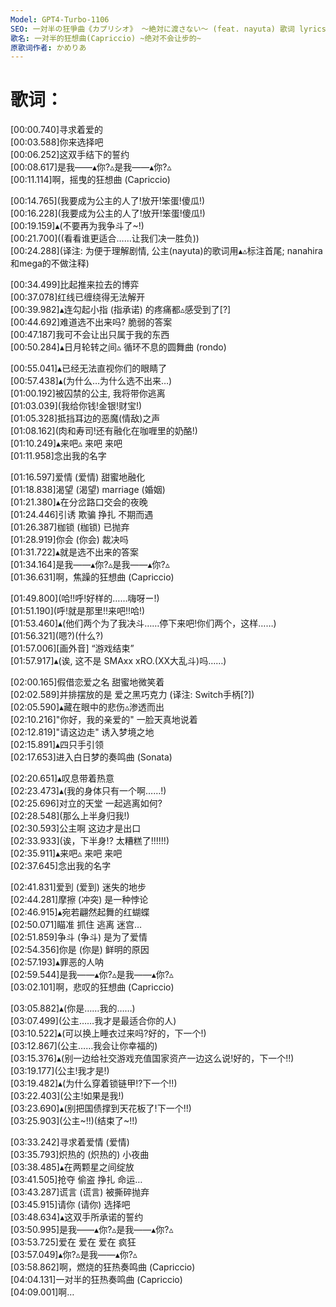 ```yaml
---
Model: GPT4-Turbo-1106
SEO: 一対半の狂爭曲《カプリシオ》 ～絶対に渡さない～ (feat. nayuta) 歌词 lyrics
歌名: 一对半的狂想曲(Capriccio) ~绝对不会让步的~
原歌词作者: かめりあ
---
```


歌词：
======
  
[00:00.740]寻求着爱的  
[00:03.588]你来选择吧  
[00:06.252]这双手结下的誓约  
[00:08.617]是我——▴你?▵是我——▴你?▵  
[00:11.114]啊，摇曳的狂想曲 (Capriccio)  

[00:14.765]\(我要成为公主的人了!放开!笨蛋!傻瓜!\)  
[00:16.228]\(我要成为公主的人了!放开!笨蛋!傻瓜!\)  
[00:19.159]▴(不要再为我争斗了~!)  
[00:21.700]\((看看谁更适合……让我们决一胜负)\)  
[00:24.288]\(译注: 为便于理解剧情, 公主(nayuta)的歌词用▴▵标注首尾; nanahira和mega的不做注释\)  

[00:34.499]比起推来拉去的博弈  
[00:37.078]红线已缠绕得无法解开  
[00:39.982]▴连勾起小指 (指承诺) 的疼痛都▵感受到了[?]  
[00:44.692]难道选不出来吗? 脆弱的答案  
[00:47.187]我可不会让出只属于我的东西  
[00:50.284]▴日月轮转之间▵ 循环不息的圆舞曲 (rondo)  

[00:55.041]▴已经无法直视你们的眼睛了  
[00:57.438]▴(为什么…为什么选不出来…)  
[01:00.192]被囚禁的公主, 我将带你逃离  
[01:03.039]\(我给你钱!金银!财宝!\)  
[01:05.328]抵挡耳边的恶魔(情敌)之声  
[01:08.162]\(肉和寿司!还有融化在咖喱里的奶酪!\)  
[01:10.249]▴来吧▵ 来吧 来吧  
[01:11.958]念出我的名字  

[01:16.597]爱情 (爱情) 甜蜜地融化  
[01:18.838]渴望 (渴望) marriage (婚姻)  
[01:21.380]▴在分岔路口交会的夜晚  
[01:24.446]引诱 欺骗 挣扎 不期而遇  
[01:26.387]枷锁 (枷锁) 已抛弃  
[01:28.919]你会 (你会) 裁决吗  
[01:31.722]▴就是选不出来的答案  
[01:34.164]是我——▴你?▵是我——▴你?▵  
[01:36.631]啊，焦躁的狂想曲 (Capriccio)  

[01:49.800]\(哈!!呼!好样的……嗨呀ー!\)  
[01:51.190]\(呼!就是那里!!来吧!!哈!\)  
[01:53.460]▴(他们两个为了我决斗……停下来吧!你们两个，这样……)  
[01:56.321]\(嗯?\)(什么?)  
[01:57.006][画外音] “游戏结束”  
[01:57.917]▴(诶, 这不是 SMAxx xRO.(XX大乱斗)吗……)  

[02:00.165]假借恋爱之名 甜蜜地微笑着  
[02:02.589]并排摆放的是 爱之黑巧克力 (译注: Switch手柄[?])  
[02:05.590]▴藏在眼中的悲伤▵渗透而出  
[02:10.216]"你好，我的亲爱的" 一脸天真地说着  
[02:12.819]"请这边走" 诱入梦境之地  
[02:15.891]▴四只手引领  
[02:17.653]进入白日梦的奏鸣曲 (Sonata)  

[02:20.651]▴叹息带着热意  
[02:23.473]▴(我的身体只有一个啊……!)  
[02:25.696]对立的天堂 一起逃离如何?  
[02:28.548]\(那么上半身归我!\)  
[02:30.593]公主啊 这边才是出口  
[02:33.933](诶，下半身!? 太糟糕了!!!!!!)  
[02:35.911]▴来吧▵ 来吧 来吧  
[02:37.645]念出我的名字  

[02:41.831]爱到 (爱到) 迷失的地步  
[02:44.281]摩擦 (冲突) 是一种悖论  
[02:46.915]▴宛若翩然起舞的红蝴蝶  
[02:50.071]瞄准 抓住 逃离 迷宫…  
[02:51.859]争斗 (争斗) 是为了爱情  
[02:54.356]你是 (你是) 鲜明的原因  
[02:57.193]▴罪恶的人呐  
[02:59.544]是我——▴你?▵是我——▴你?▵  
[03:02.101]啊，悲叹的狂想曲 (Capriccio)  

[03:05.882]▴(你是……我的……)  
[03:07.499]\(公主……我才是最适合你的人\)  
[03:10.522]▴(可以换上睡衣过来吗?好的，下一个!)  
[03:12.867]\(公主……我会让你幸福的\)  
[03:15.376]▴(别一边给社交游戏充值国家资产一边这么说!好的，下一个!!)  
[03:19.177]\(公主!我才是!\)  
[03:19.482]▴(为什么穿着锁链甲!?下一个!!)  
[03:22.403]\(公主!如果是我!\)  
[03:23.690]▴(别把国债撑到天花板了!下一个!!)  
[03:25.903]\(公主~!!\)(结束了~!!)  
  
[03:33.242]寻求着爱情 (爱情)  
[03:35.793]炽热的 (炽热的) 小夜曲  
[03:38.485]▴在两颗星之间绽放  
[03:41.505]抢夺 偷盗 挣扎 命运…  
[03:43.287]谎言 (谎言) 被撕碎抛弃  
[03:45.915]请你 (请你) 选择吧  
[03:48.634]▴这双手所承诺的誓约  
[03:50.995]是我——▴你?▵是我——▴你?▵  
[03:53.725]爱在 爱在 爱在 疯狂  
[03:57.049]▴你?▵是我——▴你?▵  
[03:58.862]啊，燃烧的狂热奏鸣曲 (Capriccio)  
[04:04.131]一对半的狂热奏鸣曲 (Capriccio)  
[04:09.001]啊…  
